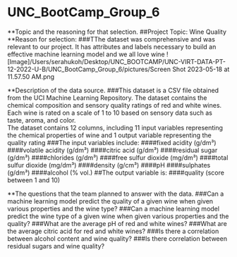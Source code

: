 # UNC_BootCamp_Group_6
**Topic and the reasoning for that selection. 
##Project Topic: Wine Quality
**Reason for selection: 
###TThe dataset was comprehensive and was relevant to our project. It has attributes and labels necessary to build an effective machine learning model and we all love wine
![Image]/Users/serahukoh/Desktop/UNC_BOOTCAMP/UNC-VIRT-DATA-PT-12-2022-U-B/UNC_BootCamp_Group_6/pictures/Screen Shot 2023-05-18 at 11.57.50 AM.png

**Description of the data source.
###This dataset is a CSV file obtained from the UCI Machine Learning Repository.  The dataset contains the chemical composition and sensory quality ratings of red and white wines.  
Each wine is rated on a scale of 1 to 10 based on sensory data such as taste, aroma, and color.  
The dataset contains 12 columns, including 11 input variables representing the chemical properties of wine and 1 output variable representing the quality rating
###The input variables include:
####fixed acidity (g/dm³)
####volatile acidity (g/dm³)
####citric acid (g/dm³)
####residual sugar (g/dm³)
####chlorides (g/dm³)
####free sulfur dioxide (mg/dm³)
####total sulfur dioxide (mg/dm³)
####density (g/cm³)
####pH
####sulphates (g/dm³)
####alcohol (% vol.)
##The output variable is:
####quality (score between 1 and 10)

**The questions that the team planned to answer with the data.
###Can a machine learning model predict the quality of a given wine when given various properties and the wine type?
###Can a machine learning model predict the wine type of a given wine when given various properties and the quality?
###What are the average pH of red and white wines?
###What are the average citric acid for red and white wines?
###Is there a correlation between alcohol content and wine quality?
###Is there correlation between residual sugars and wine quality?
